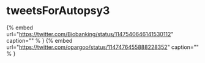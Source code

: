 # tweetsForAutopsy3

{% embed url="https://twitter.com/Biobanking/status/1147540646141530112"  caption="" % }
{% embed url="https://twitter.com/opargoo/status/1147476455888228352"  caption="" % }
